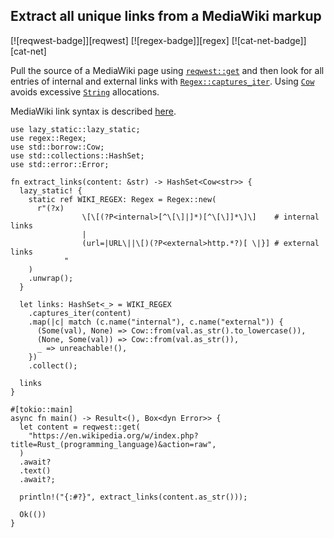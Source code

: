 ## Extract all unique links from a MediaWiki markup

[![reqwest-badge]][reqwest] [![regex-badge]][regex] [![cat-net-badge]][cat-net]

Pull the source of a MediaWiki page using [`reqwest::get`] and then
look for all entries of internal and external links with
[`Regex::captures_iter`]. Using [`Cow`] avoids excessive [`String`] allocations.

MediaWiki link syntax is described [here][MediaWiki link syntax].

```rust,edition2018,no_run
use lazy_static::lazy_static;
use regex::Regex;
use std::borrow::Cow;
use std::collections::HashSet;
use std::error::Error;

fn extract_links(content: &str) -> HashSet<Cow<str>> {
  lazy_static! {
    static ref WIKI_REGEX: Regex = Regex::new(
      r"(?x)
                \[\[(?P<internal>[^\[\]|]*)[^\[\]]*\]\]    # internal links
                |
                (url=|URL\||\[)(?P<external>http.*?)[ \|}] # external links
            "
    )
    .unwrap();
  }

  let links: HashSet<_> = WIKI_REGEX
    .captures_iter(content)
    .map(|c| match (c.name("internal"), c.name("external")) {
      (Some(val), None) => Cow::from(val.as_str().to_lowercase()),
      (None, Some(val)) => Cow::from(val.as_str()),
      _ => unreachable!(),
    })
    .collect();

  links
}

#[tokio::main]
async fn main() -> Result<(), Box<dyn Error>> {
  let content = reqwest::get(
    "https://en.wikipedia.org/w/index.php?title=Rust_(programming_language)&action=raw",
  )
  .await?
  .text()
  .await?;

  println!("{:#?}", extract_links(content.as_str()));

  Ok(())
}

```

[`Cow`]: https://doc.rust-lang.org/std/borrow/enum.Cow.html
[`reqwest::get`]: https://docs.rs/reqwest/*/reqwest/fn.get.html
[`Regex::captures_iter`]: https://docs.rs/regex/*/regex/struct.Regex.html#method.captures_iter
[`String`]: https://doc.rust-lang.org/std/string/struct.String.html

[MediaWiki link syntax]: https://www.mediawiki.org/wiki/Help:Links
